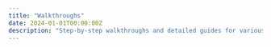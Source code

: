 ```yaml
---
title: "Walkthroughs"
date: 2024-01-01T00:00:00Z
description: "Step-by-step walkthroughs and detailed guides for various technical procedures and configurations."
---
```


